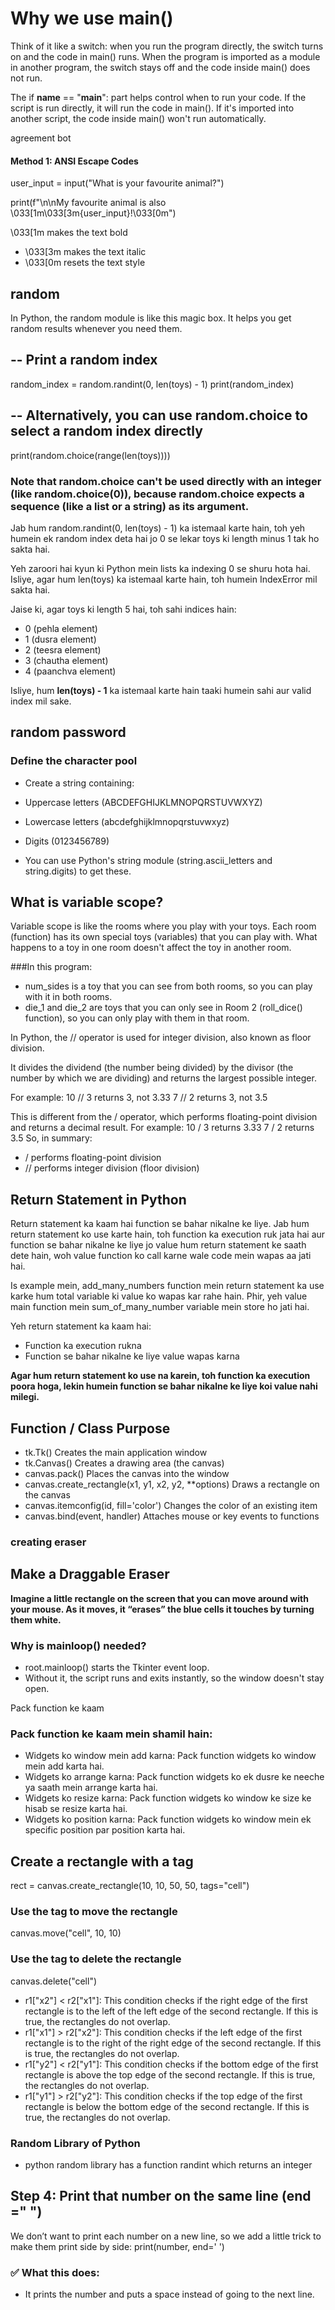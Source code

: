 # Why we use main()

Think of it like a switch: when you run the program directly, the switch turns on and the code in main() runs. When the program is imported as a module in another program, the switch stays off and the code inside main() does not run.

The if **name** == "**main**": part helps control when to run your code. If the script is run directly, it will run the code in main(). If it's imported into another script, the code inside main() won't run automatically.

agreement bot

#### Method 1: ANSI Escape Codes

user_input = input("What is your favourite animal?")

print(f"\n\nMy favourite animal is also \033[1m\033[3m{user_input}!\033[0m")

\033[1m makes the text bold

- \033[3m makes the text italic
- \033[0m resets the text style

## random

In Python, the random module is like this magic box. It helps you get random results whenever you need them.

## -- Print a random index

random_index = random.randint(0, len(toys) - 1)
print(random_index)

## -- Alternatively, you can use random.choice to select a random index directly

print(random.choice(range(len(toys))))

### Note that random.choice can't be used directly with an integer (like random.choice(0)), because random.choice expects a sequence (like a list or a string) as its argument.

Jab hum random.randint(0, len(toys) - 1) ka istemaal karte hain,
toh yeh humein ek random index deta hai jo 0 se lekar toys ki length minus 1 tak ho sakta hai.

Yeh zaroori hai kyun ki Python mein lists ka indexing 0 se shuru hota hai. Isliye, agar hum len(toys) ka istemaal karte hain, toh humein IndexError mil sakta hai.

Jaise ki, agar toys ki length 5 hai, toh sahi indices hain:

- 0 (pehla element)
- 1 (dusra element)
- 2 (teesra element)
- 3 (chautha element)
- 4 (paanchva element)

Isliye, hum **len(toys) - 1** ka istemaal karte hain taaki humein sahi aur valid index mil sake.

## random password

### Define the character pool

- Create a string containing:
- Uppercase letters (ABCDEFGHIJKLMNOPQRSTUVWXYZ)
- Lowercase letters (abcdefghijklmnopqrstuvwxyz)
- Digits (0123456789)

- You can use Python's string module (string.ascii_letters and string.digits) to get these.

## What is variable scope?

Variable scope is like the rooms where you play with your toys. Each room (function) has its own special toys (variables) that you can play with. What happens to a toy in one room doesn't affect the toy in another room.

###In this program:

- num_sides is a toy that you can see from both rooms, so you can play with it in both rooms.
- die_1 and die_2 are toys that you can only see in Room 2 (roll_dice() function), so you can only play with them in that room.

In Python, the // operator is used for integer division, also known as floor division.

It divides the dividend (the number being divided) by the divisor (the number by which we are dividing) and returns the largest possible integer.

For example:
10 // 3 returns 3, not 3.33
7 // 2 returns 3, not 3.5

This is different from the / operator, which performs floating-point division and returns a decimal result.
For example:
10 / 3 returns 3.33
7 / 2 returns 3.5
So, in summary:

- / performs floating-point division
- // performs integer division (floor division)

## Return Statement in Python

Return statement ka kaam hai function se bahar nikalne ke liye. Jab hum return statement ko use karte hain, toh function ka execution ruk jata hai aur function se bahar nikalne ke liye jo value hum return statement ke saath dete hain, woh value function ko call karne wale code mein wapas aa jati hai.

Is example mein, add_many_numbers function mein return statement ka use karke hum total variable ki value ko wapas kar rahe hain. Phir, yeh value main function mein sum_of_many_number variable mein store ho jati hai.

Yeh return statement ka kaam hai:

- Function ka execution rukna
- Function se bahar nikalne ke liye value wapas karna

**Agar hum return statement ko use na karein, toh function ka execution poora hoga, lekin humein function se bahar nikalne ke liye koi value nahi milegi.**

## Function / Class Purpose

- tk.Tk() Creates the main application window
- tk.Canvas() Creates a drawing area (the canvas)
- canvas.pack() Places the canvas into the window
- canvas.create_rectangle(x1, y1, x2, y2, \*\*options) Draws a rectangle on the canvas
- canvas.itemconfig(id, fill='color') Changes the color of an existing item
- canvas.bind(event, handler) Attaches mouse or key events to functions

### creating eraser

## Make a Draggable Eraser

**Imagine a little rectangle on the screen that you can move around with your mouse. As it moves, it “erases” the blue cells it touches by turning them white.**

### **Why is mainloop() needed?**

- root.mainloop() starts the Tkinter event loop.
- Without it, the script runs and exits instantly, so the window doesn't stay open.

Pack function ke kaam

### Pack function ke kaam mein shamil hain:

- Widgets ko window mein add karna: Pack function widgets ko window mein add karta hai.
- Widgets ko arrange karna: Pack function widgets ko ek dusre ke neeche ya saath mein arrange karta hai.
- Widgets ko resize karna: Pack function widgets ko window ke size ke hisab se resize karta hai.
- Widgets ko position karna: Pack function widgets ko window mein ek specific position par position karta hai.

## Create a rectangle with a tag

rect = canvas.create_rectangle(10, 10, 50, 50, tags="cell")

### Use the tag to move the rectangle

canvas.move("cell", 10, 10)

### Use the tag to delete the rectangle

canvas.delete("cell")

- r1["x2"] < r2["x1"]: This condition checks if the right edge of the first rectangle is to the left of the left edge of the second rectangle. If this is true, the rectangles do not overlap.
- r1["x1"] > r2["x2"]: This condition checks if the left edge of the first rectangle is to the right of the right edge of the second rectangle. If this is true, the rectangles do not overlap.
- r1["y2"] < r2["y1"]: This condition checks if the bottom edge of the first rectangle is above the top edge of the second rectangle. If this is true, the rectangles do not overlap.
- r1["y1"] > r2["y2"]: This condition checks if the top edge of the first rectangle is below the bottom edge of the second rectangle. If this is true, the rectangles do not overlap.

### Random Library of Python

- python random library has a function randint which returns an integer

## Step 4: Print that number on the same line (end =" ")

We don’t want to print each number on a new line, so we add a little trick to make them print side by side:
print(number, end=' ')

### ✅ What this does:

- It prints the number and puts a space instead of going to the next line.
